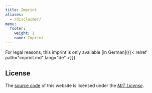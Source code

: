 ```yaml
---
title: Imprint
aliases:
  - /disclaimer/
menu:
  footer:
    weight: 1
    name: Imprint
---
```


For legal reasons, this imprint is only available [in German]({{< relref path="imprint.md" lang="de" >}}).

## License

The [source code](https://github.com/heinrichreimer/website-wedding) of this website is licensed under the [_MIT
License_](https://opensource.org/licenses/MIT).
